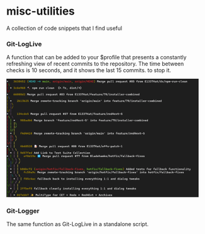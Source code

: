 # misc-utilities
A collection of code snippets that I find useful

### Git-LogLive
A function that can be added to your $profile that presents a constantly refreshing view of recent commits to the repository.
The time between checks is 10 seconds, and it shows the last 15 commits.  <ctrl-c> to stop it.


![Git-GoLive output](/images/Git-GoLive.png)


### Git-Logger
The same function as Git-LogLive in a standalone script.
